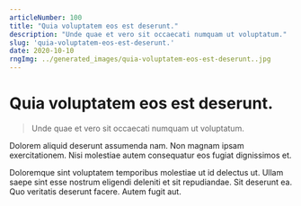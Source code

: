 ```yaml
---
articleNumber: 100
title: "Quia voluptatem eos est deserunt."
description: "Unde quae et vero sit occaecati numquam ut voluptatum."
slug: 'quia-voluptatem-eos-est-deserunt.'
date: 2020-10-10
rngImg: ../generated_images/quia-voluptatem-eos-est-deserunt..jpg
---
```


# Quia voluptatem eos est deserunt.

> Unde quae et vero sit occaecati numquam ut voluptatum.

Dolorem aliquid deserunt assumenda nam. Non magnam ipsam exercitationem. Nisi molestiae autem consequatur eos fugiat dignissimos et.
 Doloremque sint voluptatem temporibus molestiae ut id delectus ut. Ullam saepe sint esse nostrum eligendi deleniti et sit repudiandae. Sit deserunt ea. Quo veritatis deserunt facere. Autem fugit aut.

